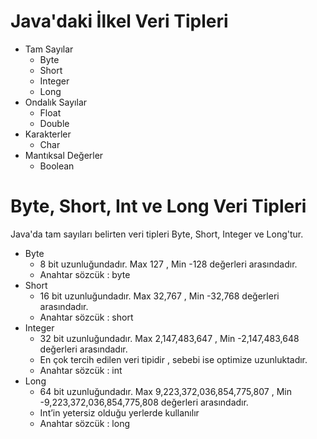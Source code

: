 # Java'daki İlkel Veri Tipleri

* Tam Sayılar
    * Byte
    * Short
    * Integer
    * Long
* Ondalık Sayılar
    * Float
    * Double
* Karakterler
    * Char
* Mantıksal Değerler
    * Boolean


# Byte, Short, Int ve Long Veri Tipleri
Java'da tam sayıları belirten veri tipleri Byte, Short, Integer ve Long'tur.

* Byte
    * 8 bit uzunluğundadır. Max 127 , Min -128 değerleri arasındadır.
    * Anahtar sözcük : byte
* Short
    * 16 bit uzunluğundadır. Max 32,767 , Min -32,768 değerleri arasındadır.
    * Anahtar sözcük : short
* Integer
    * 32 bit uzunluğundadır. Max 2,147,483,647 , Min -2,147,483,648 değerleri arasındadır.
    * En çok tercih edilen veri tipidir , sebebi ise optimize uzunluktadır.
    * Anahtar sözcük : int
* Long
    * 64 bit uzunluğundadır. Max 9,223,372,036,854,775,807 , Min -9,223,372,036,854,775,808 değerleri arasındadır.
    * Int’in yetersiz olduğu yerlerde kullanılır
    * Anahtar sözcük : long